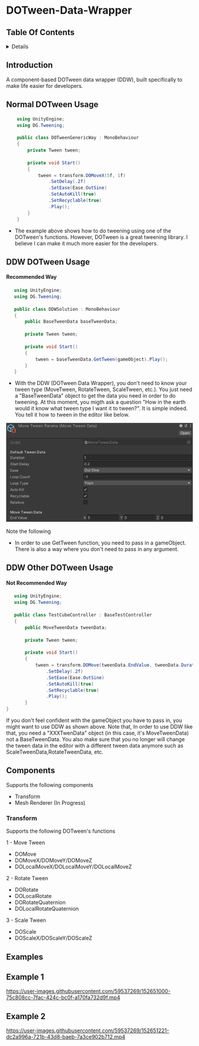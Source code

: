 # DOTween-Data-Wrapper



## Table Of Contents 
 
<details>
<summary>Details</summary>

  - [Introduction](#introduction)
  - [Normal DOTween Usage](#normal-dotween-usage)
  - [DOTween Data Wrapper Usage 1](#ddw-dotween-usage)
  - [DOTween Data Wrapper Usage 2](#ddw-other-dotween-usage)
  - [Components](#components)
     - [Transform](#transform)
  - [Examples](#examples)
    
</details>

## Introduction
A component-based DOTween data wrapper (DDW), built specifically to make life easier for developers.

    
## Normal DOTween Usage
    
```csharp
    using UnityEngine;
    using DG.Tweening;
 
    public class DOTweenGenericWay : MonoBehaviour
    {
        private Tween tween;

        private void Start()
        {
            tween = transform.DOMoveX(5f, 1f)
                .SetDelay(.2f)
                .SetEase(Ease.OutSine)
                .SetAutoKill(true)
                .SetRecyclable(true)
                .Play();
        }
    }
```
 - The example above shows how to do tweening using one of the DOTween's functions. However, DOTween is a great tweening library. I believe I can make it much more 
 easier for the developers.
 
 ## DDW DOTween Usage
 
   #### Recommended Way
 
 ```csharp
    using UnityEngine;
    using DG.Tweening;
 
    public class DDWSolution : MonoBehaviour
    {
        public BaseTweenData baseTweenData;

        private Tween tween;

        private void Start()
        {
            tween = baseTweenData.GetTween(gameObject).Play();
        }
    }
```
 - With the DDW (DOTween Data Wrapper), you don't need to know your tween type (MoveTween, RotateTween, ScaleTween, etc.). You just need a "BaseTweenData" object to get the data you need in order to do tweening. At this moment, you migth ask a question "How in the earth would it know what tween type I want it to tween?". It is simple indeed. 
You tell it how to tween in the editor like below.

<img src = "Assets/Images/example_1.png" >

Note the following
 - In order to use GetTween function, you need to pass in a gameObject. There is also a way where you don't need to pass in any argument.

## DDW Other DOTween Usage

   #### Not Recommended Way

 ```csharp
    using UnityEngine;
    using DG.Tweening;
    
    public class TestCubeController : BaseTestController
    {
        public MoveTweenData tweenData;

        private Tween tween;

        private void Start()
        {
            tween = transform.DOMove(tweenData.EndValue, tweenData.Duration)
                .SetDelay(.2f)
                .SetEase(Ease.OutSine)
                .SetAutoKill(true)
                .SetRecyclable(true)
                .Play();
        }
}
```
If you don't feel confident with the gameObject you have to pass in, you might want to use DDW as shown above. Note that, In order to use DDW like that, you need a
"XXXTwenData" object (in this case, it's MoveTweenData) not a BaseTweenData. You also make sure that you no longer will change the tween data in the editor with a different
tween data anymore such as ScaleTweenData,RotateTweenData, etc.

## Components

Supports the following components

- Transform
- Mesh Renderer (In Progress)

### Transform
Supports the following DOTween's functions

1 - Move Tween
  - DOMove
  - DOMoveX/DOMoveY/DOMoveZ
  - DOLocalMoveX/DOLocalMoveY/DOLocalMoveZ

2 -  Rotate Tween
   - DORotate
   - DOLocalRotate
   - DORotateQuaternion
   - DOLocalRotateQuaternion

3 - Scale Tween
   - DOScale
   - DOScaleX/DOScaleY/DOScaleZ

## Examples

## Example 1

https://user-images.githubusercontent.com/59537269/152651000-75c808cc-7fac-424c-bc0f-a170fa732d9f.mp4

## Example 2

https://user-images.githubusercontent.com/59537269/152651221-dc2a996a-721b-43d8-baeb-7a3ce902b712.mp4


